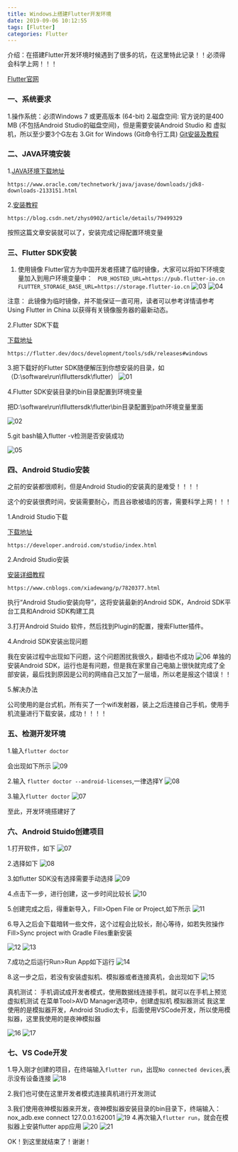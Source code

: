 ```yaml
---
title: Windows上搭建Flutter开发环境
date: 2019-09-06 10:12:55
tags: [Flutter]
categories: Flutter
---
```


介绍：在搭建Flutter开发环境时候遇到了很多的坑，在这里特此记录！！必须得会科学上网！！！

[Flutter官网](https://flutterchina.club/)

### 一、系统要求

 1.操作系统：必须Windows 7 或更高版本 (64-bit)
 2.磁盘空间: 官方说的是400 MB (不包括Android Studio的磁盘空间)，但是需要安装Android Studio 和 虚拟机，所以至少要3个G左右
 3.Git for Windows (Git命令行工具) [Git安装及教程](https://www.liaoxuefeng.com/wiki/896043488029600)

### 二、JAVA环境安装

  1.[JAVA环境下载地址](https://www.oracle.com/technetwork/java/javase/downloads/jdk8-downloads-2133151.html)

`https://www.oracle.com/technetwork/java/javase/downloads/jdk8-downloads-2133151.html`

 2.[安装教程](https://blog.csdn.net/zhys0902/article/details/79499329)

`https://blog.csdn.net/zhys0902/article/details/79499329`

按照这篇文章安装就可以了，安装完成记得配置环境变量

### 三、Flutter SDK安装

1. 使用镜像
Flutter官方为中国开发者搭建了临时镜像，大家可以将如下环境变量加入到用户环境变量中：
` PUB_HOSTED_URL=https://pub.flutter-io.cn
  FLUTTER_STORAGE_BASE_URL=https://storage.flutter-io.cn`
![03](/assets/images/20190906/03.png)
![04](/assets/images/20190906/04.png)


注意： 此镜像为临时镜像，并不能保证一直可用，读者可以参考详情请参考 Using Flutter in China 以获得有关镜像服务器的最新动态。

2.Flutter SDK下载

[下载地址](https://flutter.dev/docs/development/tools/sdk/releases#windows)

`https://flutter.dev/docs/development/tools/sdk/releases#windows`

3.把下载好的Flutter SDK随便解压到你想安装的目录，如（D:\software\run\flluttersdk\flutter）
![01](/assets/images/20190906/01.png)

4.Flutter SDK安装目录的bin目录配置到环境变量

把D:\software\run\flluttersdk\flutter\bin目录配置到path环境变量里面

![02](/assets/images/20190906/02.png)

5.git bash输入flutter -v检测是否安装成功

![05](/assets/images/20190906/05.png)

### 四、Android Studio安装

之前的安装都很顺利，但是Android Studio的安装真的是难受！！！！

这个的安装很费时间，安装需要耐心，而且谷歌被墙的厉害，需要科学上网！！！

1.Android Studio下载

[下载地址](https://developer.android.com/studio/index.html)

`https://developer.android.com/studio/index.html`

2.Android Studio安装

[安装详细教程](https://www.cnblogs.com/xiadewang/p/7820377.html)

`https://www.cnblogs.com/xiadewang/p/7820377.html`

执行“Android Studio安装向导”，这将安装最新的Android SDK，Android SDK平台工具和Android SDK构建工具

3.打开Android Stuido 软件，然后找到Plugin的配置，搜索Flutter插件。 

4.Android SDK安装出现问题

我在安装过程中出现如下问题，这个问题困扰我很久，翻墙也不成功
![06](/assets/images/20190906/06.jpg)
单独的安装Android SDK，运行也是有问题，但是我在家里自己电脑上很快就完成了全部安装，最后找到原因是公司的网络自己又加了一层墙，所以老是报这个错误！！

5.解决办法

公司使用的是台式机，所有买了一个wifi发射器，装上之后连接自己手机，使用手机流量进行下载安装，成功！！！！

### 五、检测开发环境

1.输入`flutter doctor`

会出现如下所示
![09](/assets/images/20190906/09.jpg)

2.输入 `flutter doctor --android-licenses`,一律选择Y
![08](/assets/images/20190906/08.jpg)

3.输入`flutter doctor`
![07](/assets/images/20190906/07.jpg)

至此，开发环境搭建好了

### 六、Android Stuido创建项目

1.打开软件，如下
![07](/assets/images/20190906/07.png)

2.选择如下
![08](/assets/images/20190906/08.png)

3.如flutter SDK没有选择需要手动选择
![09](/assets/images/20190906/09.png)

4.点击下一步，进行创建，这一步时间比较长
![10](/assets/images/20190906/10.png)

5.创建完成之后，得重新导入，Fill>Open File or Project,如下所示
![11](/assets/images/20190906/11.png)

6.导入之后会下载暗转一些文件，这个过程会比较长，耐心等待，如若失败操作Fill>Sync project with Gradle Files重新安装

![12](/assets/images/20190906/12.png)
![13](/assets/images/20190906/13.png)

7.成功之后运行Run>Run App如下运行
![14](/assets/images/20190906/14.png)

8.这一步之后，若没有安装虚拟机、模拟器或者连接真机，会出现如下
![15](/assets/images/20190906/15.png)

真机测试：
手机调试成开发者模式，使用数据线连接手机，就可以在手机上预览
虚拟机测试
在菜单Tool>AVD Manager选项中，创建虚拟机
模拟器测试
我这里使用的是模拟器开发，Android Studio太卡，后面使用VSCode开发，所以使用模拟器，这里我使用的是夜神模拟器

![16](/assets/images/20190906/16.png)
![17](/assets/images/20190906/17.png)


### 七、VS Code开发

1.导入刚才创建的项目，在终端输入`flutter run`，出现`No connected devices`,表示没有设备连接
![18](/assets/images/20190906/18.png)

2.我们也可使在这里开发者模式连接真机进行开发测试

3.我们使用夜神模拟器来开发，夜神模拟器安装目录的bin目录下，终端输入：nox_adb.exe connect 127.0.0.1:62001
![19](/assets/images/20190906/19.png)
4.再次输入`flutter run`，就会在模拟器上安装flutter app应用
![20](/assets/images/20190906/20.png)
![21](/assets/images/20190906/21.png)



OK！到这里就结束了！谢谢！

